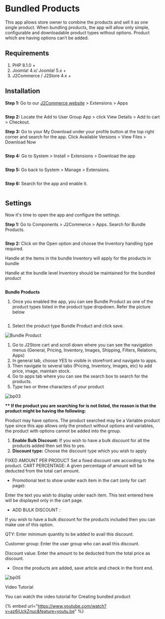 # Bundled Products

This app allows store owner to combine the products and sell it as one single product. When bundling products, the app will allow only simple, configurable and downloadable product types without options. Product which are having options can’t be added.

## Requirements <a href="#requirements" id="requirements"></a>

1. PHP 8.1.0 +
2. Joomla! 4.x/ Joomla! 5.x +
3. J2Commerce / J2Store 4.x +

## Installation <a href="#installation" id="installation"></a>

**Step 1:** Go to our [J2Commerce website](https://www.j2commerce.com/) > Extensions > Apps

<figure><img src="../.gitbook/assets/bundled-1.webp" alt=""><figcaption></figcaption></figure>

**Step 2:** Locate the Add to User Group App > click View Details > Add to cart > Checkout.&#x20;

**Step 3:** Go to your My Download under your profile button at the top right corner and search for the app. Click Available Versions > View Files > Download Now

<figure><img src="../.gitbook/assets/bundled-2.webp" alt=""><figcaption></figcaption></figure>

**Step 4:** Go to System > Install > Extensions > Download the app

<figure><img src="../.gitbook/assets/user-group-3 (8).webp" alt=""><figcaption></figcaption></figure>

**Step 5:** Go back to System > Manage > Extensions.

<figure><img src="../.gitbook/assets/user-group-5 (8).webp" alt=""><figcaption></figcaption></figure>

**Step 6:** Search for the app and enable it.

<figure><img src="../.gitbook/assets/bundled-3.webp" alt=""><figcaption></figcaption></figure>

## Settings <a href="#settings" id="settings"></a>

Now it's time to open the app and configure the settings. &#x20;

**Step 1:** Go to Components > J2Commerce > Apps. Search for Bundle Products.

<figure><img src="../.gitbook/assets/bundled-4.webp" alt=""><figcaption></figcaption></figure>

**Step 2:** Click on the Open option and choose the Inventory handling type required.

Handle at the items in the bundle Inventory will apply for the products in bundle

Handle at the bundle level Inventory should be maintained for the bundled product

<figure><img src="../.gitbook/assets/bundled-5.webp" alt=""><figcaption></figcaption></figure>

&#x20;**Bundle Products**

1. Once you enabled the app, you can see Bundle Product as one of the product types listed in the product type dropdown. Refer the picture below&#x20;

<figure><img src="../.gitbook/assets/bundled-6.webp" alt=""><figcaption></figcaption></figure>

1. Select the product type Bundle Product and click save.

![Bundle Product](https://raw.githubusercontent.com/j2store/doc-images/master/apps/Bundled_products/bundld-product-03.png)

1. Go to J2Store cart and scroll down where you can see the navigation menus (General, Pricing, Inventory, Images, Shipping, Filters, Relations, Apps)
2. In general tab, choose YES to visible in storefront and navigate to apps.
3. Then navigate to several tabs (Pricing, Inventory, Images, etc) to add price, image, maintain stock.
4. Go to apps tab where you can see the search box to search for the products.
5. Type two or three characters of your product

![bp03](../.gitbook/assets/bundled-7.webp)

**\*\* If the product you are searching for is not listed, the reason is that the product might be having the following:**

Product may have options. The product searched may be a Variable product type since this app allows only the product without options and variables, the product with options cannot be added into the group.

1. **Enable Bulk Discount:** If you wish to have a bulk discount for all the products added then set this to yes.
2. **Discount type:** Choose the discount type which you wish to apply

FIXED AMOUNT PER PRODUCT  Set a fixed discount rate according to the product. CART PERCENTAGE: A given percentage of amount will be deducted from the total cart amount.

* Promotional text to show under each item in the cart (only for cart page):

Enter the text you wish to display under each item. This text entered here will be displayed only in the cart page.

* ADD BULK DISCOUNT :

If you wish to have a bulk discount for the products included then you can make use of this option.

QTY: Enter minimum quantity to be added to avail this discount.

Customer group: Enter the user group who can avail this discount.

Discount value: Enter the amount to be deducted from the total price as discount.

* Once the products are added, save article and check in the front end.

![bp05](../.gitbook/assets/bundled-8.webp)

Video Tutorial

You can watch the video tutorial for Creating bundled product

{% embed url="https://www.youtube.com/watch?v=az6iUckZnuc&feature=youtu.be" %}

